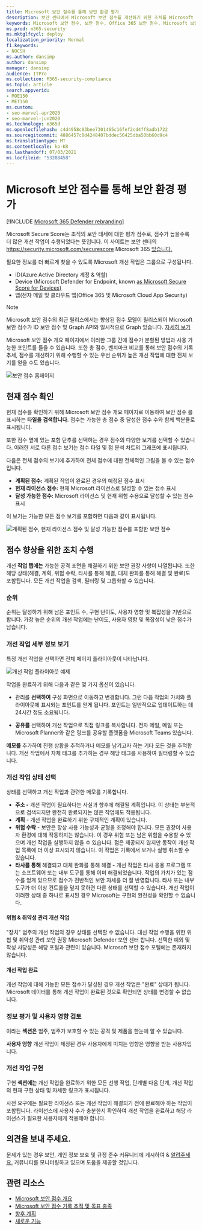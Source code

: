 ```yaml
---
title: Microsoft 보안 점수를 통해 보안 환경 평가
description: 보안 센터에서 Microsoft 보안 점수를 개선하기 위한 조치를 Microsoft 365 설명
keywords: Microsoft 보안 점수, 보안 점수, Office 365 보안 점수, Microsoft 보안 점수, Microsoft 365 보안 센터, 개선 작업
ms.prod: m365-security
ms.mktglfcycl: deploy
localization_priority: Normal
f1.keywords:
- NOCSH
ms.author: dansimp
author: dansimp
manager: dansimp
audience: ITPro
ms.collection: M365-security-compliance
ms.topic: article
search.appverid:
- MOE150
- MET150
ms.custom:
- seo-marvel-apr2020
- seo-marvel-jun2020
ms.technology: m365d
ms.openlocfilehash: c4d4958c03bee7301465c16fef2cd4ff8adb1722
ms.sourcegitcommit: 4886457c0d4248407bddec56425dba50bb60d9c4
ms.translationtype: MT
ms.contentlocale: ko-KR
ms.lasthandoff: 07/03/2021
ms.locfileid: "53288458"
---
```

# <a name="assess-your-security-posture-with-microsoft-secure-score"></a>Microsoft 보안 점수를 통해 보안 환경 평가

[!INCLUDE [Microsoft 365 Defender rebranding](../includes/microsoft-defender.md)]

Microsoft Secure Score는 조직의 보안 태세에 대한 평가 점수로, 점수가 높을수록 더 많은 개선 작업이 수행되었다는 뜻입니다. 이 사이트는 보안 센터의 https://security.microsoft.com/securescore Microsoft 365 [있습니다.](overview-security-center.md)

필요한 정보를 더 빠르게 찾을 수 있도록 Microsoft 개선 작업은 그룹으로 구성됩니다.

- ID(Azure Active Directory 계정 & 역할)
- Device (Microsoft Defender for Endpoint, known [as Microsoft Secure Score for Devices)](/windows/security/threat-protection/microsoft-defender-atp/tvm-microsoft-secure-score-devices)
- 앱(전자 메일 및 클라우드 앱(Office 365 및 Microsoft Cloud App Security)

>[!NOTE]
>Microsoft 보안 점수의 최근 릴리스에서는 향상된 점수 모델이 릴리스되어 Microsoft 보안 점수가 ID 보안 점수 및 Graph API와 일시적으로 Graph 있습니다. [자세히 보기](microsoft-secure-score-whats-new.md)

Microsoft 보안 점수 개요 페이지에서 이러한 그룹 간에 점수가 분할된 방법과 사용 가능한 포인트를 들을 수 있습니다. 또한 총 점수, 벤치마크 비교를 통해 보안 점수의 기록 추세, 점수를 개선하기 위해 수행할 수 있는 우선 순위가 높은 개선 작업에 대한 전체 보기를 얻을 수도 있습니다.

![보안 점수 홈페이지](../../media/secure-score/secure-score-home-page.png)

## <a name="check-your-current-score"></a>현재 점수 확인

현재 점수를 확인하기 위해 Microsoft 보안 점수 개요 페이지로 이동하여 보안 점수 를 표시하는 **타일을 검색합니다.** 점수는 가능한 총 점수 중 달성한 점수 수와 함께 백분율로 표시됩니다.

또한 점수 옆에 있는  포함 단추를 선택하는 경우 점수의 다양한 보기를 선택할 수 있습니다. 이러한 서로 다른 점수 보기는 점수 타일 및 점 분석 차트의 그래프에 표시됩니다.

다음은 전체 점수의 보기에 추가하여 전체 점수에 대한 전체적인 그림을 볼 수 있는 점수입니다.

- **계획된 점수:** 계획된 작업이 완료된 경우의 예정된 점수 표시
- **현재 라이선스 점수:** 현재 Microsoft 라이선스로 달성할 수 있는 점수 표시
- **달성 가능한 점수:** Microsoft 라이선스 및 현재 위험 수용으로 달성할 수 있는 점수 표시

이 보기는 가능한 모든 점수 보기를 포함하면 다음과 같이 표시됩니다.

![계획된 점수, 현재 라이선스 점수 및 달성 가능한 점수를 포함한 보안 점수](../../media/secure-score/secure-score-achievable.png)

## <a name="take-action-to-improve-your-score"></a>점수 향상을 위한 조치 수행

개선 **작업 탭에는** 가능한 공격 표면을 해결하기 위한 보안 권장 사항이 나열됩니다. 또한 해당 상태(해결, 계획, 위험 수락, 타사를 통해 해결, 대체 완화를 통해 해결 및 완료)도 포함됩니다. 모든 개선 작업을 검색, 필터링 및 그룹화할 수 있습니다.  

### <a name="ranking"></a>순위

순위는 달성하기 위해 남은 포인트 수, 구현 난이도, 사용자 영향 및 복잡성을 기반으로 합니다. 가장 높은 순위의 개선 작업에는 난이도, 사용자 영향 및 복잡성이 낮은 점수가 남습니다.

### <a name="view-improvement-action-details"></a>개선 작업 세부 정보 보기

특정 개선 작업을 선택하면 전체 페이지 플라이아웃이 나타납니다.  

![개선 작업 플라이아웃 예제](../../media/secure-score/secure-score-improvement-action-details.png)

작업을 완료하기 위해 다음과 같은 몇 가지 옵션이 있습니다.

- 관리를 **선택하여** 구성 화면으로 이동하고 변경합니다. 그런 다음 작업의 가치와 플라이아웃에 표시되는 포인트를 얻게 됩니다. 포인트는 일반적으로 업데이트하는 데 24시간 정도 소요됩니다.

- **공유를** 선택하여 개선 작업으로 직접 링크를 복사합니다. 전자 메일, 메일 또는 Microsoft Planner와 같은 링크를 공유할 플랫폼을 Microsoft Teams 있습니다.

**메모를** 추가하여 진행 상황을 추적하거나 메모를 남기고자 하는 기타 모든 것을 추적합니다. 개선 작업에서  자체 태그를 추가하는 경우 해당 태그를 사용하여 필터링할 수 있습니다.

### <a name="choose-an-improvement-action-status"></a>개선 작업 상태 선택

상태를 선택하고 개선 작업과 관련한 메모를 기록합니다.

- **주소 -** 개선 작업이 필요하다는 사실과 향후에 해결될 계획입니다. 이 상태는 부분적으로 검색되지만 완전히 완료되지는 않은 작업에도 적용됩니다.
- **계획** - 개선 작업을 완료하기 위한 구체적인 계획이 있습니다.
- **위험 수락** - 보안은 항상 사용 가능성과 균형을 조정해야 합니다. 모든 권장이 사용자 환경에 대해 작동하지는 않습니다. 이 경우 위험 또는 남은 위험을 수용할 수 있으며 개선 작업을 실행하지 않을 수 있습니다. 점은 제공되지 않지만 동작이 개선 작업 목록에 더 이상 표시되지 않습니다. 이 작업은 기록에서 보거나 실행 취소할 수 있습니다.
- **타사를 통해** 해결되고 대체 완화를 통해 해결 **-** 개선 작업은 타사 응용 프로그램 또는 소프트웨어 또는 내부 도구를 통해 이미 해결되었습니다. 작업의 가치가 있는 점수를 얻게 있으므로 점수가 전반적인 보안 자세를 더 잘 반영합니다. 타사 또는 내부 도구가 더 이상 컨트롤을 덮지 못하면 다른 상태를 선택할 수 있습니다. 개선 작업이 이러한 상태 중 하나로 표시된 경우 Microsoft는 구현의 완전성을 확인할 수 없습니다.

#### <a name="threat--vulnerability-management-improvement-actions"></a>위협 & 취약성 관리 개선 작업

"장치" 범주의 개선 작업의 경우 상태를 선택할 수 없습니다. 대신 작업 수행을 위한 위협 및 취약성 관리 보안 [](/windows/security/threat-protection/microsoft-defender-atp/tvm-security-recommendation) 권장 Microsoft Defender 보안 센터 합니다. [](/windows/security/threat-protection/microsoft-defender-atp/use) 선택한 예외 및 작성 사당성은 해당 포털과 관련이 있습니다. Microsoft 보안 점수 포털에는 존재하지 않습니다.

#### <a name="completed-improvement-actions"></a>개선 작업 완료

개선 작업에 대해 가능한 모든 점수가 달성된 경우 개선 작업은 "완료" 상태가 됩니다. Microsoft 데이터를 통해 개선 작업이 완료된 것으로 확인되면 상태를 변경할 수 없습니다.

### <a name="assess-information-and-review-user-impact"></a>정보 평가 및 사용자 영향 검토

이라는 **섹션은** 범주, 범주가 보호할 수 있는 공격 및 제품을 한눈에 알 수 있습니다.

**사용자 영향** 개선 작업이 제정된 경우 사용자에게 미치는 영향은 영향을 받는 사용자입니다. 

### <a name="implement-the-improvement-action"></a>개선 작업 구현

구현 **섹션에는** 개선 작업을 완료하기 위한 모든 선행 작업, 단계별 다음 단계, 개선 작업의 현재 구현 상태 및 자세한 링크가 표시됩니다.

사전 요구에는 필요한 라이선스 또는 개선 작업이 해결되기 전에 완료해야 하는 작업이 포함됩니다. 라이선스에 사용자 수가 충분한지 확인하여 개선 작업을 완료하고 해당 라이선스가 필요한 사용자에게 적용해야 합니다.  

## <a name="we-want-to-hear-from-you"></a>의견을 보내 주세요.

문제가 있는 경우 보안, 개인 정보 보호 및 규정 준수 커뮤니티에 게시하여 & [알려주세요.](https://techcommunity.microsoft.com/t5/Security-Privacy-Compliance/bd-p/security_privacy) 커뮤니티를 모니터링하고 있으며 도움을 제공할 것입니다.

## <a name="related-resources"></a>관련 리소스

- [Microsoft 보안 점수 개요](microsoft-secure-score.md)
- [Microsoft 보안 점수 기록 추적 및 목표 충족](microsoft-secure-score-history-metrics-trends.md)
- [향후 계획](microsoft-secure-score-whats-coming.md)
- [새로운 기능](microsoft-secure-score-whats-new.md)
